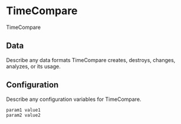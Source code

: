 # TimeCompare

TimeCompare

## Data

Describe any data formats TimeCompare creates, destroys, changes, analyzes, or its usage.




## Configuration

Describe any configuration variables for TimeCompare.

```
param1 value1
param2 value2
```
